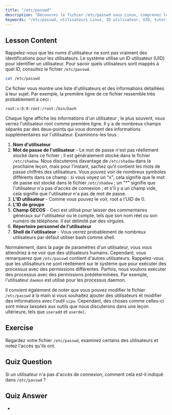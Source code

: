 ```yaml
---
title: "/etc/passwd"
description: "Découvrez le fichier /etc/passwd sous Linux, comprenez les champs d'informations utilisateur et le fonctionnement des UID. Explorez ce fichier de configuration essentiel."
keywords: "/etc/passwd, utilisateurs Linux, ID utilisateur, UID, tutoriel Linux, débutant, guide, commandes Linux"
---
```


## Lesson Content

Rappelez-vous que les noms d'utilisateur ne sont pas vraiment des identifications pour les utilisateurs. Le système utilise un ID utilisateur (UID) pour identifier un utilisateur. Pour savoir quels utilisateurs sont mappés à quel ID, consultez le fichier `/etc/passwd`.

```bash
cat /etc/passwd
```

Ce fichier vous montre une liste d'utilisateurs et des informations détaillées à leur sujet. Par exemple, la première ligne de ce fichier ressemble très probablement à ceci :

```plaintext
root:x:0:0:root:/root:/bin/bash
```

Chaque ligne affiche les informations d'un utilisateur ; le plus souvent, vous verrez l'utilisateur root comme première ligne. Il y a de nombreux champs séparés par des deux-points qui vous donnent des informations supplémentaires sur l'utilisateur. Examinons-les tous :

1. **Nom d'utilisateur**
2. **Mot de passe de l'utilisateur** - Le mot de passe n'est pas réellement stocké dans ce fichier ; il est généralement stocké dans le fichier `/etc/shadow`. Nous discuterons davantage de `/etc/shadow` dans la prochaine leçon, mais pour l'instant, sachez qu'il contient les mots de passe chiffrés des utilisateurs. Vous pouvez voir de nombreux symboles différents dans ce champ : si vous voyez un "x", cela signifie que le mot de passe est stocké dans le fichier `/etc/shadow` ; un "\*" signifie que l'utilisateur n'a pas d'accès de connexion ; et s'il y a un champ vide, cela signifie que l'utilisateur n'a pas de mot de passe.
3. **L'ID utilisateur** - Comme vous pouvez le voir, root a l'UID de 0.
4. **L'ID de groupe**
5. **Champ GECOS** - Ceci est utilisé pour laisser des commentaires généraux sur l'utilisateur ou le compte, tels que son nom réel ou son numéro de téléphone. Il est délimité par des virgules.
6. **Répertoire personnel de l'utilisateur**
7. **Shell de l'utilisateur** - Vous verrez probablement de nombreux utilisateurs par défaut utiliser bash comme shell.

Normalement, dans la page de paramètres d'un utilisateur, vous vous attendriez à ne voir que des utilisateurs humains. Cependant, vous remarquerez que `/etc/passwd` contient d'autres utilisateurs. Rappelez-vous que les utilisateurs ne sont réellement sur le système que pour exécuter des processus avec des permissions différentes. Parfois, nous voulons exécuter des processus avec des permissions prédéterminées. Par exemple, l'utilisateur `daemon` est utilisé pour les processus daemon.

Il convient également de noter que vous pouvez modifier le fichier `/etc/passwd` à la main si vous souhaitez ajouter des utilisateurs et modifier des informations avec l'outil `vipw`. Cependant, des choses comme celles-ci sont mieux laissées aux outils que nous discuterons dans une leçon ultérieure, tels que `useradd` et `userdel`.

## Exercise

Regardez votre fichier `/etc/passwd`, examinez certains des utilisateurs et notez l'accès qu'ils ont.

## Quiz Question

Si un utilisateur n'a pas d'accès de connexion, comment cela est-il indiqué dans `/etc/passwd` ?

## Quiz Answer

-
